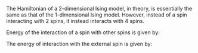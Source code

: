 The Hamiltonian of a 2-dimensional Ising model, in theory, is essentially the same as that of the 1-dimensional Ising model. However, instead of a spin interacting with 2 spins, it instead interacts with 4 spins.

Energy of the interaction of a spin with other spins is given by:


The energy of interaction with the external spin is given by:


